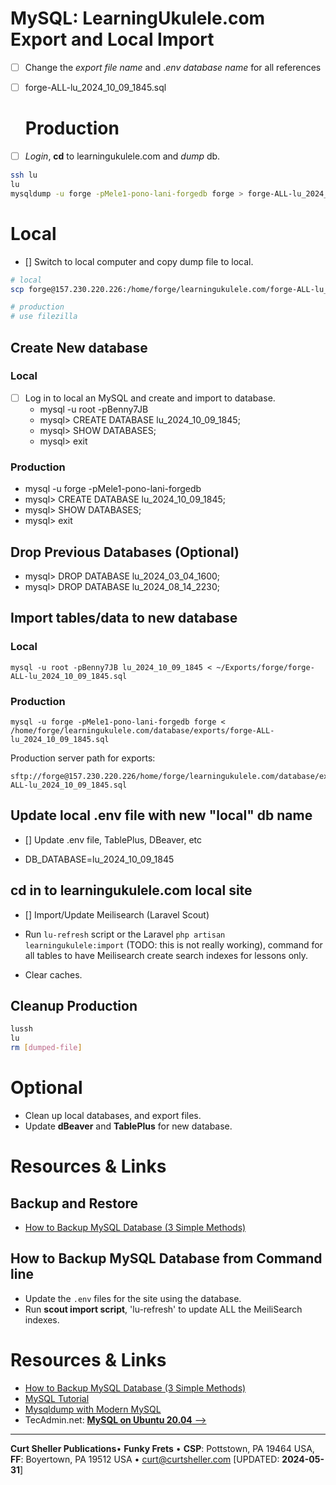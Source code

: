 # MySQL: LearningUkulele.com Export and Local Import

- [ ] Change the *export file name* and .*env database name* for all references

- [ ] forge-ALL-lu_2024_10_09_1845.sql

  # Production

- [ ] *Login*, **cd** to learningukulele.com and *dump* db.

```sh
ssh lu
lu
mysqldump -u forge -pMele1-pono-lani-forgedb forge > forge-ALL-lu_2024_10_09_1845.sql
```

# Local

- [] Switch to local computer and copy dump file to local.

```sh
# local
scp forge@157.230.220.226:/home/forge/learningukulele.com/forge-ALL-lu_2024_10_09_1845.sql ~/Exports/forge

# production
# use filezilla
```

## Create New database

### Local

- [ ] Log in to local an MySQL and create and import to database.
  - mysql -u root -pBenny7JB
  - mysql> CREATE DATABASE lu_2024_10_09_1845;
  - mysql> SHOW DATABASES;
  - mysql> exit

### Production

- mysql -u forge -pMele1-pono-lani-forgedb
- mysql> CREATE DATABASE lu_2024_10_09_1845;
- mysql> SHOW DATABASES;
- mysql> exit

## Drop Previous Databases (Optional)

- mysql> DROP DATABASE lu_2024_03_04_1600;
- mysql> DROP DATABASE lu_2024_08_14_2230;

## Import tables/data to new database

### Local

```
mysql -u root -pBenny7JB lu_2024_10_09_1845 < ~/Exports/forge/forge-ALL-lu_2024_10_09_1845.sql
```

### Production

```
mysql -u forge -pMele1-pono-lani-forgedb forge < /home/forge/learningukulele.com/database/exports/forge-ALL-lu_2024_10_09_1845.sql
```

Production server path for exports:

```shell
sftp://forge@157.230.220.226/home/forge/learningukulele.com/database/exports/forge-ALL-lu_2024_10_09_1845.sql
```

## Update local .env file with new "local" db name

- [] Update .env file, TablePlus, DBeaver, etc

- DB_DATABASE=lu_2024_10_09_1845

## cd in to learningukulele.com local site

- [] Import/Update Meilisearch (Laravel Scout)

- Run `lu-refresh` script or the  Laravel `php artisan learningukulele:import` (TODO: this is not really working), command for all tables to have Meilisearch create search indexes for lessons only.

- Clear caches.

## Cleanup Production

```bash
lussh
lu
rm [dumped-file]
```

# Optional

- Clean up local databases, and export files.
- Update **dBeaver** and **TablePlus** for new database.

# Resources & Links

## Backup and Restore

- [How to Backup MySQL Database (3 Simple Methods)](https://serverguy.com/servers/how-to-backup-mysql-database/)

## How to Backup MySQL Database from Command line

- Update the `.env` files for the site using the database.
- Run <strong>scout import script</strong>, 'lu-refresh' to update ALL the MeiliSearch indexes.

# Resources & Links

- [How to Backup MySQL Database (3 Simple Methods)](https://serverguy.com/servers/how-to-backup-mysql-database/)
- [MySQL Tutorial](https://www.mysqltutorial.org/mysql-show-databases/)
- [Mysqldump with Modern MySQL](https://serversforhackers.com/c/mysqldump-with-modern-mysql)
- TecAdmin.net: [**MySQL on Ubuntu 20.04** -->](https://tecadmin.net/install-mysql-ubuntu-20-04/)

----

**Curt Sheller Publications**&bull; **Funky Frets** • **CSP**: Pottstown, PA 19464 USA, **FF**: Boyertown, PA 19512 USA • [curt@curtsheller.com](mailto:curt@curtsheller.com) [UPDATED: **2024-05-31**]
